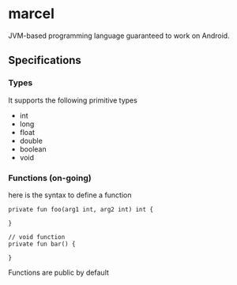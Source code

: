 # marcel
JVM-based programming language guaranteed to work on Android.

## Specifications

### Types
It supports the following primitive types
- int
- long
- float
- double
- boolean
- void

### Functions (on-going)

here is the syntax to define a function

```
private fun foo(arg1 int, arg2 int) int {

}

// void function
private fun bar() {

}
```

Functions are public by default